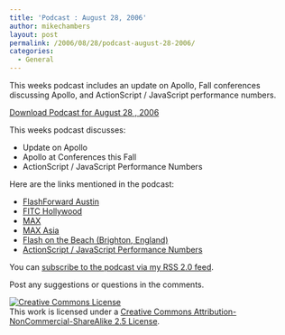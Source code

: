 ```yaml
---
title: 'Podcast : August 28, 2006'
author: mikechambers
layout: post
permalink: /2006/08/28/podcast-august-28-2006/
categories:
  - General
---
```



This weeks podcast includes an update on Apollo, Fall conferences discussing Apollo, and ActionScript / JavaScript performance numbers.

[Download Podcast for August 28 , 2006][1] 

This weeks podcast discusses:  
<!--more-->

*   Update on Apollo
*   Apollo at Conferences this Fall
*   ActionScript / JavaScript Performance Numbers

Here are the links mentioned in the podcast: 

*   [FlashForward Austin][2]
*   [FITC Hollywood][3]
*   [MAX][4]
*   [MAX Asia][5]
*   [Flash on the Beach (Brighton, England)][6]
*   [ActionScript / JavaScript Performance Numbers][7]

You can [subscribe to the podcast via my RSS 2.0 feed][8].

Post any suggestions or questions in the comments.

<!-- Creative Commons License -->

  
<a rel="license" href="http://creativecommons.org/licenses/by-nc-sa/2.5/"><img alt="Creative Commons License" border="0" src="http://creativecommons.org/images/public/somerights20.gif" /></a>  
This work is licensed under a <a rel="license" href="http://creativecommons.org/licenses/by-nc-sa/2.5/">Creative Commons Attribution-NonCommercial-ShareAlike 2.5 License</a>.  
<!-- /Creative Commons License -->

 [1]: http://weblogs.macromedia.com/mesh/files/podcasts/08-28-06_mike_chambers.mp3
 [2]: http://www.flashforwardconference.com
 [3]: http://www.fitc.ca/event_detail.cfm?festival_id=10
 [4]: http://www.adobe.com/events/max/
 [5]: http://www.adobe.com/ap/events/
 [6]: http://www.flashonthebeach.com/
 [7]: http://oddhammer.com/actionscriptperformance/set4/
 [8]: /mesh/index.xml